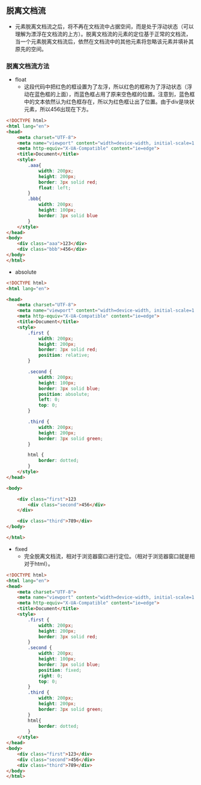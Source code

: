 <!--
 * @Description: In User Settings Edit
 * @Author: your name
 * @Date: 2019-09-11 14:48:24
 * @LastEditTime: 2020-03-10 15:04:10
 * @LastEditors: Please set LastEditors
 -->
## 脱离文档流
+ 元素脱离文档流之后，将不再在文档流中占据空间，而是处于浮动状态（可以理解为漂浮在文档流的上方）。脱离文档流的元素的定位基于正常的文档流，当一个元素脱离文档流后，依然在文档流中的其他元素将忽略该元素并填补其原先的空间。

### 脱离文档流方法
+ float
  - 这段代码中把红色的框设置为了左浮，所以红色的框称为了浮动状态（浮动在蓝色框的上面），而蓝色框占用了原来空色框的位置。注意到，蓝色框中的文本依然认为红色框存在，所以为红色框让出了位置。由于div是块状元素，所以456出现在下方。
```html
<!DOCTYPE html>
<html lang="en">
<head>
    <meta charset="UTF-8">
    <meta name="viewport" content="width=device-width, initial-scale=1.0">
    <meta http-equiv="X-UA-Compatible" content="ie=edge">
    <title>Document</title>
    <style>
        .aaa{
            width: 200px;
            height: 200px;
            border: 3px solid red;
            float: left;
        }
        .bbb{
            width: 200px;
            height: 100px;
            border: 3px solid blue
        }
    </style>
</head>
<body>
    <div class="aaa">123</div>
    <div class="bbb">456</div>
</body>
</html>
````

+ absolute
```html
<!DOCTYPE html>
<html lang="en">

<head>
    <meta charset="UTF-8">
    <meta name="viewport" content="width=device-width, initial-scale=1.0">
    <meta http-equiv="X-UA-Compatible" content="ie=edge">
    <title>Document</title>
    <style>
        .first {
            width: 200px;
            height: 200px;
            border: 3px solid red;
            position: relative;
        }

        .second {
            width: 200px;
            height: 100px;
            border: 3px solid blue;
            position: absolute;
            left: 0;
            top: 0;
        }

        .third {
            width: 200px;
            height: 200px;
            border: 3px solid green;
        }

        html {
            border: dotted;
        }
    </style>
</head>

<body>

    <div class="first">123
        <div class="second">456</div>
    </div>

    <div class="third">789</div>
</body>

</html>
```
+ fixed
  - 完全脱离文档流，相对于浏览器窗口进行定位。（相对于浏览器窗口就是相对于html）。
```html
<!DOCTYPE html>
<html lang="en">
<head>
    <meta charset="UTF-8">
    <meta name="viewport" content="width=device-width, initial-scale=1.0">
    <meta http-equiv="X-UA-Compatible" content="ie=edge">
    <title>Document</title>
    <style>
        .first {
            width: 200px;
            height: 200px;
            border: 3px solid red;
        }
        .second {
            width: 200px;
            height: 100px;
            border: 3px solid blue;
            position: fixed;
            right: 0;
            top: 0;
        }
        .third {
            width: 200px;
            height: 200px;
            border: 3px solid green;
        }
        html{
            border: dotted;
        }
    </style>
</head>
<body>
    <div class="first">123</div>
    <div class="second">456</div>
    <div class="third">789</div>
</body>
</html>
```